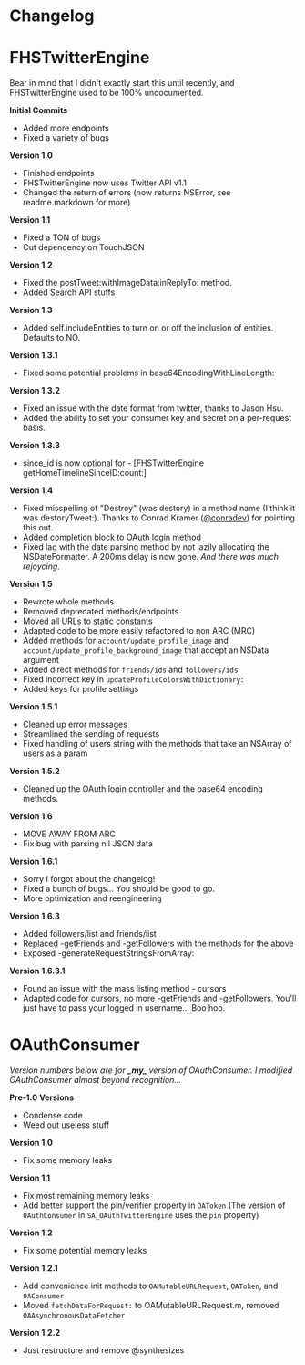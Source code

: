 **Changelog**
===

FHSTwitterEngine
===

Bear in mind that I didn't exactly start this until recently, and FHSTwitterEngine used to be 100% undocumented.

**Initial Commits**

- Added more endpoints
- Fixed a variety of bugs

**Version 1.0**

- Finished endpoints
- FHSTwitterEngine now uses Twitter API v1.1
- Changed the return of errors (now returns NSError, see readme.markdown for more)

**Version 1.1**

- Fixed a TON of bugs
- Cut dependency on TouchJSON

**Version 1.2**

- Fixed the postTweet:withImageData:inReplyTo: method.
- Added Search API stuffs

**Version 1.3**

- Added self.includeEntities to turn on or off the inclusion of entities. Defaults to NO.

**Version 1.3.1**

- Fixed some potential problems in base64EncodingWithLineLength:

**Version 1.3.2**

- Fixed an issue with the date format from twitter, thanks to Jason Hsu.
- Added the ability to set your consumer key and secret on a per-request basis.

**Version 1.3.3**

- since_id is now optional for - [FHSTwitterEngine getHomeTimelineSinceID:count:]

**Version 1.4**

- Fixed misspelling of "Destroy" (was destory) in a method name (I think it was destoryTweet:). Thanks to Conrad Kramer ([@conradev](http://twitter.com/conradev)) for pointing this out.
- Added completion block to OAuth login method
- Fixed lag with the date parsing method by not lazily allocating the NSDateFormatter. A 200ms delay is now gone. *And there was much rejoycing*.

**Version 1.5**

- Rewrote whole methods
- Removed deprecated methods/endpoints
- Moved all URLs to static constants
- Adapted code to be more easily refactored to non ARC (MRC)
- Added methods for `account/update_profile_image` and `account/update_profile_background_image` that accept an NSData argument
- Added direct methods for `friends/ids` and `followers/ids`
- Fixed incorrect key in `updateProfileColorsWithDictionary:`
- Added keys for profile settings

**Version 1.5.1**

- Cleaned up error messages
- Streamlined the sending of requests
- Fixed handling of users string with the methods that take an NSArray of users as a param

**Version 1.5.2**

- Cleaned up the OAuth login controller and the base64 encoding methods.

**Version 1.6**

- MOVE AWAY FROM ARC
- Fix bug with parsing nil JSON data

**Version 1.6.1**

- Sorry I forgot about the changelog!
- Fixed a bunch of bugs... You should be good to go.
- More optimization and reengineering

**Version 1.6.3**

- Added followers/list and friends/list
- Replaced -getFriends and -getFollowers with the methods for the above
- Exposed -generateRequestStringsFromArray:

**Version 1.6.3.1**
- Found an issue with the mass listing method - cursors
- Adapted code for cursors, no more -getFriends and -getFollowers. You'll just have to pass your logged in username… Boo hoo.




OAuthConsumer
===
*Version numbers below are for **\_my\_** version of OAuthConsumer. I modified OAuthConsumer almost beyond recognition...*

**Pre-1.0 Versions**

- Condense code
- Weed out useless stuff

**Version 1.0**

- Fix some memory leaks

**Version 1.1**

- Fix most remaining memory leaks
- Add better support the pin/verifier property in `OAToken` (The version of `OAuthConsumer` in `SA_OAuthTwitterEngine` uses the `pin` property)

**Version 1.2**

- Fix some potential memory leaks

**Version 1.2.1**

- Add convenience init methods to `OAMutableURLRequest`, `OAToken`, and `OAConsumer`
- Moved `fetchDataForRequest:` to OAMutableURLRequest.m, removed `OAAsynchronousDataFetcher`

**Version 1.2.2**

- Just restructure and remove @synthesizes

